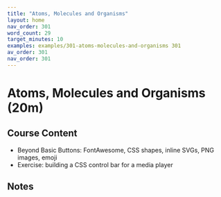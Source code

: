 ```yaml
---
title: "Atoms, Molecules and Organisms"
layout: home
nav_order: 301
word_count: 29
target_minutes: 10
examples: examples/301-atoms-molecules-and-organisms 301
av_order: 301
nav_order: 301
---
```

# Atoms, Molecules and Organisms (20m)

## Course Content

- Beyond Basic Buttons: FontAwesome, CSS shapes, inline SVGs, PNG images, emoji
- Exercise: building a CSS control bar for a media player

## Notes













